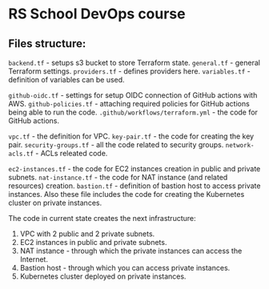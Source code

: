 # RS School DevOps course

## Files structure:

`backend.tf` - setups s3 bucket to store Terraform state.
`general.tf` - general Terraform settings.
`providers.tf` - defines providers here.
`variables.tf` - definition of variables can be used.

`github-oidc.tf` - settings for setup OIDC connection of GitHub actions with AWS.
`github-policies.tf` - attaching required policies for GitHub actions being able to run the code.
`.github/workflows/terraform.yml` - the code for GitHub actions.

`vpc.tf` - the definition for VPC.
`key-pair.tf` - the code for creating the key pair.
`security-groups.tf` - all the code related to security groups.
`network-acls.tf` - ACLs releated code.

`ec2-instances.tf` - the code for EC2 instances creation in public and private subnets.
`nat-instance.tf` - the code for NAT instance (and related resources) creation.
`bastion.tf` - definition of bastion host to access private instances. Also these file includes the code for creating the Kubernetes cluster on private instances.

The code in current state creates the next infrastructure:

1. VPC with 2 public and 2 private subnets.
2. EC2 instances in public and private subnets.
3. NAT instance - through which the private instances can access the Internet.
4. Bastion host - through which you can access private instances.
5. Kubernetes cluster deployed on private instances.
